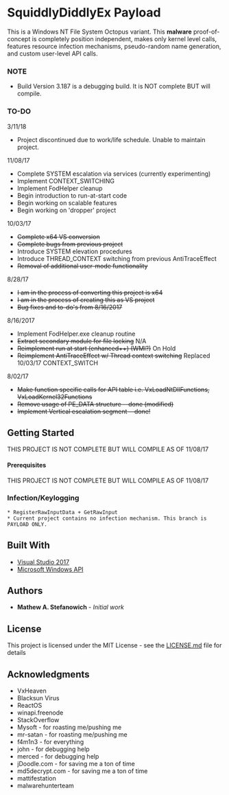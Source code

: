 # **SquiddlyDiddlyEx Payload**

This is a Windows NT File System Octopus variant. This **malware** proof-of-concept is completely position independent, makes only kernel level calls, features resource infection mechanisms, pseudo-random name generation, and custom user-level API calls.

### **NOTE**
* Build Version 3.187 is a debugging build. It is NOT complete BUT will compile.

### **TO-DO**

3/11/18
* Project discontinued due to work/life schedule. Unable to maintain project.

11/08/17
* Complete SYSTEM escalation via services (currently experimenting)
* Implement CONTEXT_SWITCHING
* Implement FodHelper cleanup
* Begin introduction to run-at-start code
* Begin working on scalable features
* Begin working on 'dropper' project

10/03/17
* ~~Complete x64 VS conversion~~
* ~~Complete bugs from previous project~~
* Introduce SYSTEM elevation procedures
* Introduce THREAD_CONTEXT switching from previous AntiTraceEffect
* ~~Removal of additional user-mode functionality~~

8/28/17
* ~~I am in the process of converting this project is x64~~
* ~~I am in the process of creating this as VS project~~
* ~~Bug fixes and to-do's from 8/16/2017~~

8/16/2017
* Implement FodHelper.exe cleanup routine
* ~~Extract secondary module for file locking~~ N/A
* ~~Reimplement run at start (enhanced++) (WMI?)~~ On Hold
* ~~Reimplement AntiTraceEffect w/ Thread context switching~~ Replaced 10/03/17 CONTEXT_SWITCH

8/02/17
* ~~Make function specific calls for API table i.e. VxLoadNtDllFunctions, VxLoadKernel32Functions~~
* ~~Remove usage of PE_DATA structure --done (modified)~~
* ~~Implement Vertical escalation segment --done!~~

## Getting Started

THIS PROJECT IS NOT COMPLETE BUT WILL COMPILE AS OF 11/08/17

#### **Prerequisites**

THIS PROJECT IS NOT COMPLETE BUT WILL COMPILE AS OF 11/08/17

### **Infection/Keylogging**

    * RegisterRawInputData + GetRawInput
    * Current project contains no infection mechanism. This branch is PAYLOAD ONLY.

## Built With

* [Visual Studio 2017](https://www.visualstudio.com/vs/whatsnew/)
* [Microsoft Windows API](https://msdn.microsoft.com/en-us/library/aa383723(VS.85).aspx)

## Authors

* **Mathew A. Stefanowich** - *Initial work*

## License

This project is licensed under the MIT License - see the [LICENSE.md](LICENSE.md) file for details

## Acknowledgments

* VxHeaven
* Blacksun Virus
* ReactOS
* winapi.freenode
* StackOverflow
* Mysoft - for roasting me/pushing me
* mr-satan - for roasting me/pushing me
* f4m1n3 - for everything
* john - for debugging help
* merced - for debugging help
* jDoodle.com - for saving me a ton of time
* md5decrypt.com - for saving me a ton of time
* mattifestation 
* malwarehunterteam
